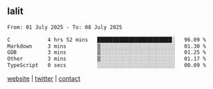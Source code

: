 ## lalit

<!--START_SECTION:waka-->

```txt
From: 01 July 2025 - To: 08 July 2025

C            4 hrs 52 mins   ████████████████████████░   96.09 %
Markdown     3 mins          ▒░░░░░░░░░░░░░░░░░░░░░░░░   01.30 %
GDB          3 mins          ▒░░░░░░░░░░░░░░░░░░░░░░░░   01.25 %
Other        3 mins          ▒░░░░░░░░░░░░░░░░░░░░░░░░   01.17 %
TypeScript   0 secs          ░░░░░░░░░░░░░░░░░░░░░░░░░   00.09 %
```

<!--END_SECTION:waka-->

[website](https://lalit.sh) | [twitter](https://x.com/@lalitcodes) | [contact](https://lalit.sh/contact)
